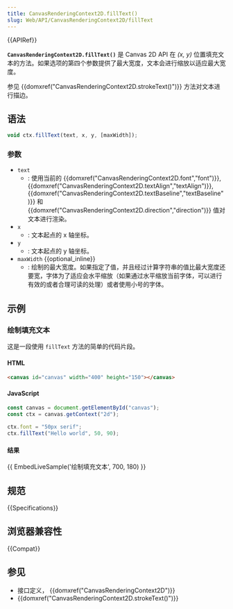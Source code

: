 ```yaml
---
title: CanvasRenderingContext2D.fillText()
slug: Web/API/CanvasRenderingContext2D/fillText
---
```


{{APIRef}}

**`CanvasRenderingContext2D.fillText()`** 是 Canvas 2D API 在 _(x, y)_ 位置填充文本的方法。如果选项的第四个参数提供了最大宽度，文本会进行缩放以适应最大宽度。

参见 {{domxref("CanvasRenderingContext2D.strokeText()")}} 方法对文本进行描边。

## 语法

```js
void ctx.fillText(text, x, y, [maxWidth]);
```

### 参数

- `text`
  - : 使用当前的 {{domxref("CanvasRenderingContext2D.font","font")}}, {{domxref("CanvasRenderingContext2D.textAlign","textAlign")}}, {{domxref("CanvasRenderingContext2D.textBaseline","textBaseline")}} 和 {{domxref("CanvasRenderingContext2D.direction","direction")}} 值对文本进行渲染。
- `x`
  - : 文本起点的 x 轴坐标。
- `y`
  - : 文本起点的 y 轴坐标。
- `maxWidth` {{optional_inline}}
  - : 绘制的最大宽度。如果指定了值，并且经过计算字符串的值比最大宽度还要宽，字体为了适应会水平缩放（如果通过水平缩放当前字体，可以进行有效的或者合理可读的处理）或者使用小号的字体。

## 示例

### 绘制填充文本

这是一段使用 `fillText` 方法的简单的代码片段。

#### HTML

```html
<canvas id="canvas" width="400" height="150"></canvas>
```

#### JavaScript

```js
const canvas = document.getElementById("canvas");
const ctx = canvas.getContext("2d");

ctx.font = "50px serif";
ctx.fillText("Hello world", 50, 90);
```

#### 结果

{{ EmbedLiveSample('绘制填充文本', 700, 180) }}

## 规范

{{Specifications}}

## 浏览器兼容性

{{Compat}}

## 参见

- 接口定义， {{domxref("CanvasRenderingContext2D")}}
- {{domxref("CanvasRenderingContext2D.strokeText()")}}
